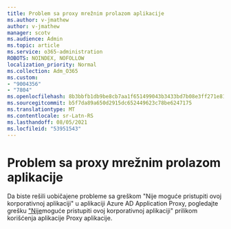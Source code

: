 ```yaml
---
title: Problem sa proxy mrežnim prolazom aplikacije
ms.author: v-jmathew
author: v-jmathew
manager: scotv
ms.audience: Admin
ms.topic: article
ms.service: o365-administration
ROBOTS: NOINDEX, NOFOLLOW
localization_priority: Normal
ms.collection: Adm_O365
ms.custom:
- "9004356"
- "7804"
ms.openlocfilehash: 8b3bbfb1db9be8cb7aa1f651499043b3433bd7b08e3ff271e810c591b6f74acf
ms.sourcegitcommit: b5f7da89a650d2915dc652449623c78be6247175
ms.translationtype: MT
ms.contentlocale: sr-Latn-RS
ms.lasthandoff: 08/05/2021
ms.locfileid: "53951543"
---
```

# <a name="app-proxy-gateway-issue"></a>Problem sa proxy mrežnim prolazom aplikacije

Da biste rešili uobičajene probleme sa greškom "Nije moguće pristupiti ovoj korporativnoj aplikaciji" u aplikaciji Azure AD Application Proxy, pogledajte grešku ["Nije](https://docs.microsoft.com/azure/active-directory/manage-apps/application-proxy-sign-in-bad-gateway-timeout-error)moguće pristupiti ovoj korporativnoj aplikaciji" prilikom korišćenja aplikacije Proxy aplikacije.
